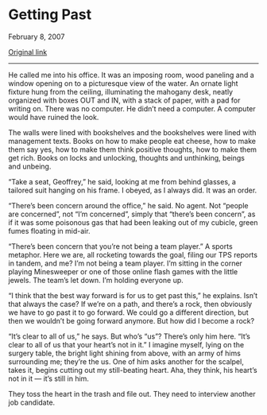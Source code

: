 Getting Past
============

February 8, 2007

[Original link](http://www.aaronsw.com/weblog/gettingpast)

* * * * *

He called me into his office. It was an imposing room, wood paneling and
a window opening on to a picturesque view of the water. An ornate light
fixture hung from the ceiling, illuminating the mahogany desk, neatly
organized with boxes OUT and IN, with a stack of paper, with a pad for
writing on. There was no computer. He didn’t need a computer. A computer
would have ruined the look.

The walls were lined with bookshelves and the bookshelves were lined
with management texts. Books on how to make people eat cheese, how to
make them say yes, how to make them think positive thoughts, how to make
them get rich. Books on locks and unlocking, thoughts and unthinking,
beings and unbeing.

“Take a seat, Geoffrey,” he said, looking at me from behind glasses, a
tailored suit hanging on his frame. I obeyed, as I always did. It was an
order.

“There’s been concern around the office,” he said. No agent. Not “people
are concerned”, not “I’m concerned”, simply that “there’s been concern”,
as if it was some poisonous gas that had been leaking out of my cubicle,
green fumes floating in mid-air.

“There’s been concern that you’re not being a team player.” A sports
metaphor. Here we are, all rocketing towards the goal, filing our TPS
reports in tandem, and me? I’m not being a team player. I’m sitting in
the corner playing Minesweeper or one of those online flash games with
the little jewels. The team’s let down. I’m holding everyone up.

“I think that the best way forward is for us to get past this,” he
explains. Isn’t that always the case? If we’re on a path, and there’s a
rock, then obviously we have to go past it to go forward. We could go a
different direction, but then we wouldn’t be going forward anymore. But
how did I become a rock?

“It’s clear to all of us,” he says. But who’s “us”? There’s only him
here. “It’s clear to all of us that your heart’s not in it.” I imagine
myself, lying on the surgery table, the bright light shining from above,
with an army of hims surrounding me; they’re the us. One of him asks
another for the scalpel, takes it, begins cutting out my still-beating
heart. Aha, they think, his heart’s not in it — it’s still in him.

They toss the heart in the trash and file out. They need to interview
another job candidate.
